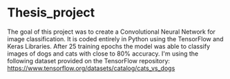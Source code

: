 # Thesis_project
The goal of this project was to create a Convolutional Neural Network for image classification. It is coded entirely in Python using the TensorFlow and Keras Libraries. After 25 training epochs the model was able to classify images of dogs and cats with close to 80% accuracy. I'm using the following dataset provided on the TensorFlow repository: https://www.tensorflow.org/datasets/catalog/cats_vs_dogs
